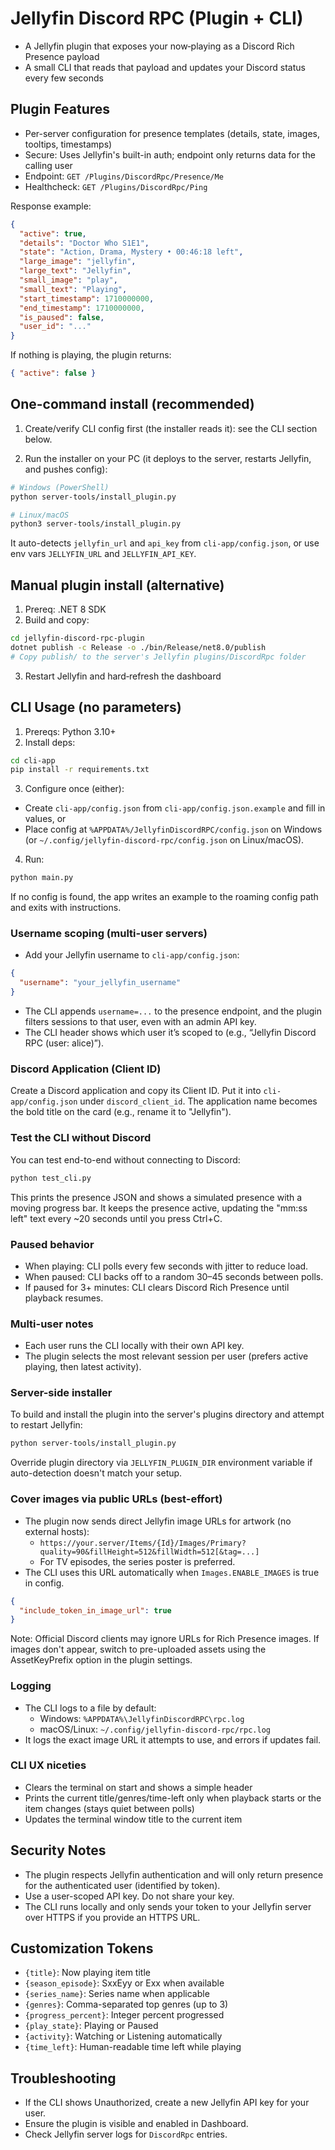 # Jellyfin Discord RPC (Plugin + CLI)

- A Jellyfin plugin that exposes your now‑playing as a Discord Rich Presence payload
- A small CLI that reads that payload and updates your Discord status every few seconds

## Plugin Features

- Per-server configuration for presence templates (details, state, images, tooltips, timestamps)
- Secure: Uses Jellyfin's built-in auth; endpoint only returns data for the calling user
- Endpoint: `GET /Plugins/DiscordRpc/Presence/Me`
 - Healthcheck: `GET /Plugins/DiscordRpc/Ping`

Response example:

```json
{
  "active": true,
  "details": "Doctor Who S1E1",
  "state": "Action, Drama, Mystery • 00:46:18 left",
  "large_image": "jellyfin",
  "large_text": "Jellyfin",
  "small_image": "play",
  "small_text": "Playing",
  "start_timestamp": 1710000000,
  "end_timestamp": 1710000000,
  "is_paused": false,
  "user_id": "..."
}
```

If nothing is playing, the plugin returns:

```json
{ "active": false }
```

## One-command install (recommended)

1) Create/verify CLI config first (the installer reads it): see the CLI section below.

2) Run the installer on your PC (it deploys to the server, restarts Jellyfin, and pushes config):

```bash
# Windows (PowerShell)
python server-tools/install_plugin.py

# Linux/macOS
python3 server-tools/install_plugin.py
```

It auto-detects `jellyfin_url` and `api_key` from `cli-app/config.json`, or use env vars `JELLYFIN_URL` and `JELLYFIN_API_KEY`.

## Manual plugin install (alternative)

1) Prereq: .NET 8 SDK
2) Build and copy:

```bash
cd jellyfin-discord-rpc-plugin
dotnet publish -c Release -o ./bin/Release/net8.0/publish
# Copy publish/ to the server's Jellyfin plugins/DiscordRpc folder
```
3) Restart Jellyfin and hard‑refresh the dashboard

## CLI Usage (no parameters)

1. Prereqs: Python 3.10+
2. Install deps:

```bash
cd cli-app
pip install -r requirements.txt
```

3. Configure once (either):

- Create `cli-app/config.json` from `cli-app/config.json.example` and fill in values, or
- Place config at `%APPDATA%/JellyfinDiscordRPC/config.json` on Windows (or `~/.config/jellyfin-discord-rpc/config.json` on Linux/macOS).

4. Run:

```bash
python main.py
```

If no config is found, the app writes an example to the roaming config path and exits with instructions.

### Username scoping (multi-user servers)

- Add your Jellyfin username to `cli-app/config.json`:

```json
{
  "username": "your_jellyfin_username"
}
```

- The CLI appends `username=...` to the presence endpoint, and the plugin filters sessions to that user, even with an admin API key.
- The CLI header shows which user it’s scoped to (e.g., “Jellyfin Discord RPC (user: alice)”).

### Discord Application (Client ID)

Create a Discord application and copy its Client ID. Put it into `cli-app/config.json` under `discord_client_id`. The application name becomes the bold title on the card (e.g., rename it to "Jellyfin").

### Test the CLI without Discord

You can test end-to-end without connecting to Discord:

```bash
python test_cli.py
```

This prints the presence JSON and shows a simulated presence with a moving progress bar. It keeps the presence active, updating the "mm:ss left" text every ~20 seconds until you press Ctrl+C.

### Paused behavior

- When playing: CLI polls every few seconds with jitter to reduce load.
- When paused: CLI backs off to a random 30–45 seconds between polls.
- If paused for 3+ minutes: CLI clears Discord Rich Presence until playback resumes.

### Multi-user notes

- Each user runs the CLI locally with their own API key.
- The plugin selects the most relevant session per user (prefers active playing, then latest activity).

### Server-side installer

To build and install the plugin into the server's plugins directory and attempt to restart Jellyfin:

```bash
python server-tools/install_plugin.py
```

Override plugin directory via `JELLYFIN_PLUGIN_DIR` environment variable if auto-detection doesn't match your setup.

### Cover images via public URLs (best-effort)

- The plugin now sends direct Jellyfin image URLs for artwork (no external hosts):
  - `https://your.server/Items/{Id}/Images/Primary?quality=90&fillHeight=512&fillWidth=512[&tag=...]`
  - For TV episodes, the series poster is preferred.
- The CLI uses this URL automatically when `Images.ENABLE_IMAGES` is true in config.

```json
{
  "include_token_in_image_url": true
}
```

Note: Official Discord clients may ignore URLs for Rich Presence images. If images don't appear, switch to pre-uploaded assets using the AssetKeyPrefix option in the plugin settings.

### Logging

- The CLI logs to a file by default:
  - Windows: `%APPDATA%\JellyfinDiscordRPC\rpc.log`
  - macOS/Linux: `~/.config/jellyfin-discord-rpc/rpc.log`
- It logs the exact image URL it attempts to use, and errors if updates fail.

### CLI UX niceties

- Clears the terminal on start and shows a simple header
- Prints the current title/genres/time-left only when playback starts or the item changes (stays quiet between polls)
- Updates the terminal window title to the current item

## Security Notes

- The plugin respects Jellyfin authentication and will only return presence for the authenticated user (identified by token).
- Use a user-scoped API key. Do not share your key.
- The CLI runs locally and only sends your token to your Jellyfin server over HTTPS if you provide an HTTPS URL.

## Customization Tokens

- `{title}`: Now playing item title
- `{season_episode}`: SxxEyy or Exx when available
- `{series_name}`: Series name when applicable
- `{genres}`: Comma-separated top genres (up to 3)
- `{progress_percent}`: Integer percent progressed
- `{play_state}`: Playing or Paused
- `{activity}`: Watching or Listening automatically
- `{time_left}`: Human-readable time left while playing

## Troubleshooting

- If the CLI shows Unauthorized, create a new Jellyfin API key for your user.
- Ensure the plugin is visible and enabled in Dashboard.
- Check Jellyfin server logs for `DiscordRpc` entries.


